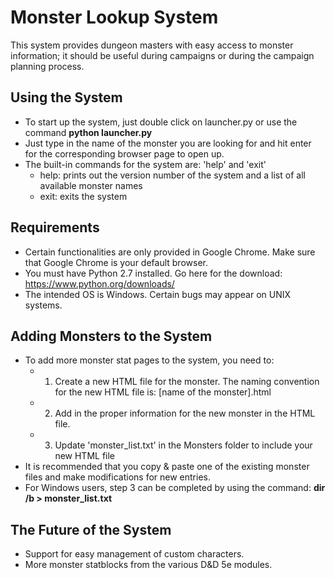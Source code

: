 # Monster Lookup System
This system provides dungeon masters with easy access to monster information; it should be useful during campaigns or during the campaign planning process.

## Using the System

* To start up the system, just double click on launcher.py or use the command **python launcher.py**
* Just type in the name of the monster you are looking for and hit enter for the corresponding browser page to open up.
* The built-in commands for the system are: 'help' and 'exit'
  - help: prints out the version number of the system and a list of all available monster names 
  - exit: exits the system

## Requirements
* Certain functionalities are only provided in Google Chrome. Make sure that Google Chrome is your default browser.
* You must have Python 2.7 installed. Go here for the download: https://www.python.org/downloads/
* The intended OS is Windows. Certain bugs may appear on UNIX systems.

## Adding Monsters to the System

* To add more monster stat pages to the system, you need to:
  - 1. Create a new HTML file for the monster. The naming convention for the new HTML file is: [name of the monster].html
  - 2. Add in the proper information for the new monster in the HTML file. 
  - 3. Update 'monster_list.txt' in the Monsters folder to include your new HTML file
* It is recommended that you copy & paste one of the existing monster files and make modifications for new entries.
* For Windows users, step 3 can be completed by using the command: **dir /b > monster_list.txt**

## The Future of the System

* Support for easy management of custom characters. 
* More monster statblocks from the various D&D 5e modules.
